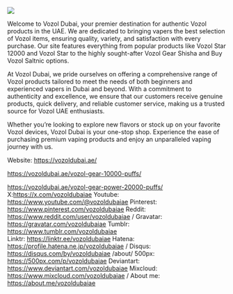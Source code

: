 ![](https://s3-ap-northeast-1.amazonaws.com/g0v-hackmd-images/uploads/upload_a066d01229cb3a6d13ec813276095eda.jpg)


Welcome to Vozol Dubai, your premier destination for authentic Vozol products in the UAE. We are dedicated to bringing vapers the best selection of Vozol items, ensuring quality, variety, and satisfaction with every purchase. Our site features everything from popular products like Vozol Star 12000 and Vozol Star to the highly sought-after Vozol Gear Shisha and Buy Vozol Saltnic options.

At Vozol Dubai, we pride ourselves on offering a comprehensive range of Vozol products tailored to meet the needs of both beginners and experienced vapers in Dubai and beyond. With a commitment to authenticity and excellence, we ensure that our customers receive genuine products, quick delivery, and reliable customer service, making us a trusted source for Vozol UAE enthusiasts.

Whether you’re looking to explore new flavors or stock up on your favorite Vozol devices, Vozol Dubai is your one-stop shop. Experience the ease of purchasing premium vaping products and enjoy an unparalleled vaping journey with us.


Website: https://vozoldubai.ae/ 
     
https://vozoldubai.ae/vozol-gear-10000-puffs/

https://vozoldubai.ae/vozol-gear-power-20000-puffs/
X:https://x.com/vozoldubaiae 
Youtube: https://www.youtube.com/@vozoldubaiae 
Pinterest:  https://www.pinterest.com/vozoldubaiae 
Reddit: https://www.reddit.com/user/vozoldubaiae /
 Gravatar:  https://gravatar.com/vozoldubaiae 
Tumblr: https://www.tumblr.com/vozoldubaiae  
Linktr: https://linktr.ee/vozoldubaiae 
Hatena: https://profile.hatena.ne.jp/vozoldubaiae /
Disqus: https://disqus.com/by/vozoldubaiae /about/
500px: https://500px.com/p/vozoldubaiae 
Deviantart:  https://www.deviantart.com/vozoldubaiae 
 Mixcloud: https://www.mixcloud.com/vozoldubaiae /
 About me: https://about.me/vozoldubaiae 